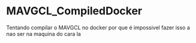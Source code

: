 # MAVGCL_CompiledDocker
Tentando compilar o MAVGCL no docker por que é impossivel fazer isso a nao ser na maquina do cara la
